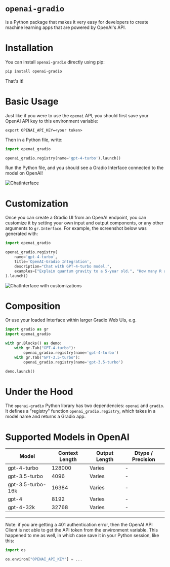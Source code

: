 # `openai-gradio`

is a Python package that makes it very easy for developers to create machine learning apps that are powered by OpenAI's API.

# Installation

You can install `openai-gradio` directly using pip:

```bash
pip install openai-gradio
```

That's it! 

# Basic Usage

Just like if you were to use the `openai` API, you should first save your OpenAI API key to this environment variable:

```
export OPENAI_API_KEY=<your token>
```

Then in a Python file, write:

```python
import openai_gradio

openai_gradio.registry(name='gpt-4-turbo').launch()
```

Run the Python file, and you should see a Gradio Interface connected to the model on OpenAI!

![ChatInterface](chatinterface.png)

# Customization 

Once you can create a Gradio UI from an OpenAI endpoint, you can customize it by setting your own input and output components, or any other arguments to `gr.Interface`. For example, the screenshot below was generated with:

```py
import openai_gradio

openai_gradio.registry(
    name='gpt-4-turbo',
    title='OpenAI-Gradio Integration',
    description="Chat with GPT-4-turbo model.",
    examples=["Explain quantum gravity to a 5-year old.", "How many R are there in the word Strawberry?"]
).launch()
```
![ChatInterface with customizations](chatinterface_with_customization.png)

# Composition

Or use your loaded Interface within larger Gradio Web UIs, e.g.

```python
import gradio as gr
import openai_gradio

with gr.Blocks() as demo:
    with gr.Tab("GPT-4-turbo"):
        openai_gradio.registry(name='gpt-4-turbo')
    with gr.Tab("GPT-3.5-turbo"):
        openai_gradio.registry(name='gpt-3.5-turbo')

demo.launch()
```

# Under the Hood

The `openai-gradio` Python library has two dependencies: `openai` and `gradio`. It defines a "registry" function `openai_gradio.registry`, which takes in a model name and returns a Gradio app.

# Supported Models in OpenAI

| Model | Context Length | Output Length | Dtype / Precision |
|-------|----------------|---------------|-------|
| gpt-4-turbo | 128000 | Varies | - |
| gpt-3.5-turbo | 4096 | Varies | - |
| gpt-3.5-turbo-16k | 16384 | Varies | - |
| gpt-4 | 8192 | Varies | - |
| gpt-4-32k | 32768 | Varies | - |

-------

Note: if you are getting a 401 authentication error, then the OpenAI API Client is not able to get the API token from the environment variable. This happened to me as well, in which case save it in your Python session, like this:

```py
import os

os.environ["OPENAI_API_KEY"] = ...
```
